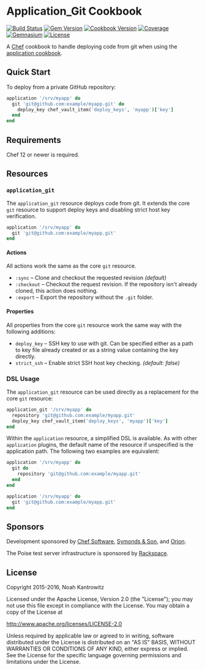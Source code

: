 # Application_Git Cookbook

[![Build Status](https://img.shields.io/travis/poise/application_git.svg)](https://travis-ci.org/poise/application_git)
[![Gem Version](https://img.shields.io/gem/v/poise-application-git.svg)](https://rubygems.org/gems/poise-application-git)
[![Cookbook Version](https://img.shields.io/cookbook/v/application_git.svg)](https://supermarket.chef.io/cookbooks/application_git)
[![Coverage](https://img.shields.io/codecov/c/github/poise/application_git.svg)](https://codecov.io/github/poise/application_git)
[![Gemnasium](https://img.shields.io/gemnasium/poise/application_git.svg)](https://gemnasium.com/poise/application_git)
[![License](https://img.shields.io/badge/license-Apache_2-blue.svg)](https://www.apache.org/licenses/LICENSE-2.0)

A [Chef](https://www.chef.io/) cookbook to handle deploying code from git when
using the [application cookbook](https://github.com/poise/application).

## Quick Start

To deploy from a private GitHub repository:

```ruby
application '/srv/myapp' do
  git 'git@github.com:example/myapp.git' do
    deploy_key chef_vault_item('deploy_keys', 'myapp')['key']
  end
end
```

## Requirements

Chef 12 or newer is required.

## Resources

### `application_git`

The `application_git` resource deploys code from git. It extends the core `git`
resource to support deploy keys and disabling strict host key verification.

```ruby
application '/srv/myapp' do
  git 'git@github.com:example/myapp.git'
end
```

#### Actions

All actions work the same as the core `git` resource.

* `:sync` – Clone and checkout the requested revision *(default)*
* `:checkout` – Checkout the request revision. If the repository isn't already
  cloned, this action does nothing.
* `:export` – Export the repository without the `.git` folder.

#### Properties

All properties from the core `git` resource work the same way with the following
additions:

* `deploy_key` – SSH key to use with git. Can be specified either as a path to
  key file already created or as a string value containing the key directly.
* `strict_ssh` – Enable strict SSH host key checking. *(default: false)*

### DSL Usage

The `application_git` resource can be used directly as a replacement for the
core `git` resource:

```ruby
application_git '/srv/myapp' do
  repository 'git@github.com:example/myapp.git'
  deploy_key chef_vault_item('deploy_keys', 'myapp')['key']
end
```

Within the `application` resource, a simplified DSL is available. As with other
`application` plugins, the default name of the resource if unspecified is the
application path. The following two examples are equivalent:

```ruby
application '/srv/myapp' do
  git do
    repository 'git@github.com:example/myapp.git'
  end
end

application '/srv/myapp' do
  git 'git@github.com:example/myapp.git'
end
```

## Sponsors

Development sponsored by [Chef Software](https://www.chef.io/), [Symonds & Son](http://symondsandson.com/), and [Orion](https://www.orionlabs.co/).

The Poise test server infrastructure is sponsored by [Rackspace](https://rackspace.com/).

## License

Copyright 2015-2016, Noah Kantrowitz

Licensed under the Apache License, Version 2.0 (the "License");
you may not use this file except in compliance with the License.
You may obtain a copy of the License at

http://www.apache.org/licenses/LICENSE-2.0

Unless required by applicable law or agreed to in writing, software
distributed under the License is distributed on an "AS IS" BASIS,
WITHOUT WARRANTIES OR CONDITIONS OF ANY KIND, either express or implied.
See the License for the specific language governing permissions and
limitations under the License.
